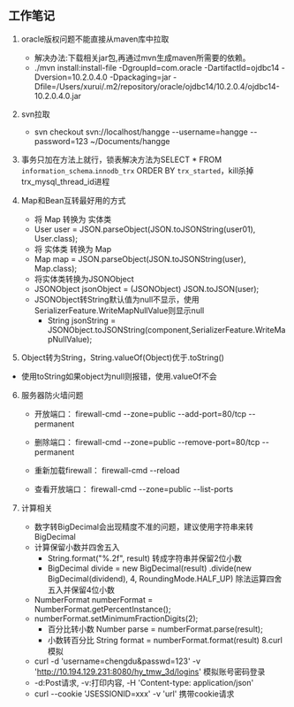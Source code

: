 ## 工作笔记
1. oracle版权问题不能直接从maven库中拉取
   * 解决办法:下载相关jar包,再通过mvn生成maven所需要的依赖。
   * ./mvn install:install-file -DgroupId=com.oracle -DartifactId=ojdbc14 -Dversion=10.2.0.4.0 -Dpackaging=jar -Dfile=/Users/xurui/.m2/repository/oracle/ojdbc14/10.2.0.4/ojdbc14-10.2.0.4.0.jar

2. svn拉取

   * svn checkout svn://localhost/hangge --username=hangge --password=123 ~/Documents/hangge

3. 事务只加在方法上就行，锁表解决方法为SELECT * FROM `information_schema`.`innodb_trx` ORDER BY `trx_started`，kill杀掉trx_mysql_thread_id进程

4. Map和Bean互转最好用的方式

   * 将 Map 转换为 实体类
   * User user = JSON.parseObject(JSON.toJSONString(user01), User.class);
   *  将 实体类 转换为 Map
   * Map map = JSON.parseObject(JSON.toJSONString(user), Map.class);
   *  将实体类转换为JSONObject
   * JSONObject jsonObject =  (JSONObject) JSON.toJSON(user);
   * JSONObject转String默认值为null不显示，使用SerializerFeature.WriteMapNullValue则显示null
      * String jsonString = JSONObject.toJSONString(component,SerializerFeature.WriteMapNullValue);

5. Object转为String，String.valueOf(Object)优于.toString()

  * 使用toString如果object为null则报错，使用.valueOf不会

6. 服务器防火墙问题

   * 开放端口： firewall-cmd --zone=public --add-port=80/tcp --permanent

   * 删除端口： firewall-cmd --zone=public --remove-port=80/tcp --permanent 

   * 重新加载firewall： firewall-cmd --reload 

   * 查看开放端口： firewall-cmd --zone=public --list-ports
7. 计算相关
	* 数字转BigDecimal会出现精度不准的问题，建议使用字符串来转BigDecimal
	* 计算保留小数并四舍五入
		* String.format("%.2f", result) 转成字符串并保留2位小数
		* BigDecimal divide = new BigDecimal(result)
                .divide(new BigDecimal(dividend), 4, RoundingMode.HALF_UP) 除法运算四舍五入并保留4位小数
	* NumberFormat numberFormat =  NumberFormat.getPercentInstance();
    * numberFormat.setMinimumFractionDigits(2);
    	*  百分比转小数 Number parse = numberFormat.parse(result);
    	*  小数转百分比  String format = numberFormat.format(result) 
8.curl模拟
	* curl -d 'username=chengdu&passwd=123' -v 'http://10.194.129.231:8080/hy_tmw_3d/logins' 模拟账号密码登录 
	* -d:Post请求, -v:打印内容, -H 'Content-type: application/json'
	* curl --cookie 'JSESSIONID=xxx' -v 'url' 携带cookie请求
